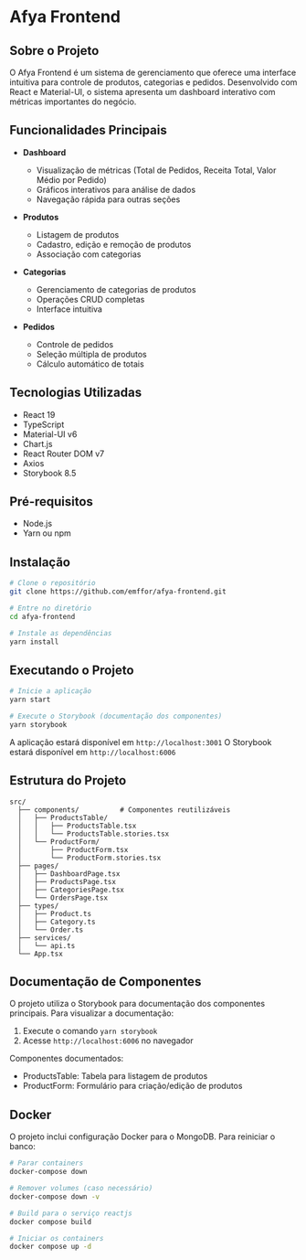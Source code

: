 # Afya Frontend

## Sobre o Projeto

O Afya Frontend é um sistema de gerenciamento que oferece uma interface intuitiva para controle de produtos, categorias e pedidos. Desenvolvido com React e Material-UI, o sistema apresenta um dashboard interativo com métricas importantes do negócio.

## Funcionalidades Principais

- **Dashboard**
  - Visualização de métricas (Total de Pedidos, Receita Total, Valor Médio por Pedido)
  - Gráficos interativos para análise de dados
  - Navegação rápida para outras seções

- **Produtos**
  - Listagem de produtos
  - Cadastro, edição e remoção de produtos
  - Associação com categorias

- **Categorias**
  - Gerenciamento de categorias de produtos
  - Operações CRUD completas
  - Interface intuitiva

- **Pedidos**
  - Controle de pedidos
  - Seleção múltipla de produtos
  - Cálculo automático de totais

## Tecnologias Utilizadas

- React 19
- TypeScript
- Material-UI v6
- Chart.js
- React Router DOM v7
- Axios
- Storybook 8.5

## Pré-requisitos

- Node.js
- Yarn ou npm

## Instalação

```bash
# Clone o repositório
git clone https://github.com/emffor/afya-frontend.git

# Entre no diretório
cd afya-frontend

# Instale as dependências
yarn install
```

## Executando o Projeto

```bash
# Inicie a aplicação
yarn start

# Execute o Storybook (documentação dos componentes)
yarn storybook
```

A aplicação estará disponível em `http://localhost:3001`
O Storybook estará disponível em `http://localhost:6006`

## Estrutura do Projeto

```
src/
  ├── components/          # Componentes reutilizáveis
  │   ├── ProductsTable/
  │   │   ├── ProductsTable.tsx
  │   │   └── ProductsTable.stories.tsx
  │   └── ProductForm/
  │       ├── ProductForm.tsx
  │       └── ProductForm.stories.tsx
  ├── pages/
  │   ├── DashboardPage.tsx
  │   ├── ProductsPage.tsx
  │   ├── CategoriesPage.tsx
  │   └── OrdersPage.tsx
  ├── types/
  │   ├── Product.ts
  │   ├── Category.ts
  │   └── Order.ts
  ├── services/
  │   └── api.ts
  └── App.tsx
```

## Documentação de Componentes

O projeto utiliza o Storybook para documentação dos componentes principais. Para visualizar a documentação:

1. Execute o comando `yarn storybook`
2. Acesse `http://localhost:6006` no navegador

Componentes documentados:
- ProductsTable: Tabela para listagem de produtos
- ProductForm: Formulário para criação/edição de produtos

## Docker

O projeto inclui configuração Docker para o MongoDB. Para reiniciar o banco:

```bash
# Parar containers
docker-compose down

# Remover volumes (caso necessário)
docker-compose down -v

# Build para o serviço reactjs
docker compose build

# Iniciar os containers
docker compose up -d
```
````